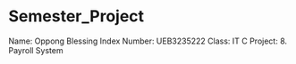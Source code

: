 # Semester_Project
Name: Oppong Blessing
Index Number: UEB3235222 
Class: IT C
Project: 8. Payroll System

